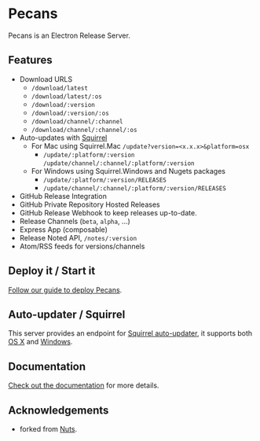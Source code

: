 # Pecans

Pecans is an Electron Release Server.

## Features

- Download URLS
  - `/download/latest`
  - `/download/latest/:os`
  - `/download/:version`
  - `/download/:version/:os`
  - `/download/channel/:channel`
  - `/download/channel/:channel/:os`
- Auto-updates with [Squirrel](https://github.com/Squirrel)
  - For Mac using Squirrel.Mac `/update?version=<x.x.x>&platform=osx`
    - `/update/:platform/:version`
      `/update/channel/:channel/:platform/:version`
  - For Windows using Squirrel.Windows and Nugets packages
    - `/update/:platform/:version/RELEASES`
    - `/update/channel/:channel/:platform/:version/RELEASES`
- GitHub Release Integration
- GitHub Private Repository Hosted Releases
- GitHub Release Webhook to keep releases up-to-date.
- Release Channels (`beta`, `alpha`, ...)
- Express App (composable)
- Release Noted API, `/notes/:version`
- Atom/RSS feeds for versions/channels

## Deploy it / Start it

[Follow our guide to deploy Pecans](https://pecans.darrelopry.com/v/main/docs/deploy).

## Auto-updater / Squirrel

This server provides an endpoint for [Squirrel auto-updater](https://github.com/atom/electron/blob/master/docs/api/auto-updater.md), it supports both [OS X](https://pecans.darrelopry.com/v/main/docs/update-osx) and [Windows](https://pecans.darrelopry.com/v/main/docs/update-windows).

## Documentation

[Check out the documentation](https://pecans.darrelopry.com/v/main/docs) for more details.

## Acknowledgements

- forked from [Nuts](https://github.com/GitbookIO/nuts).
